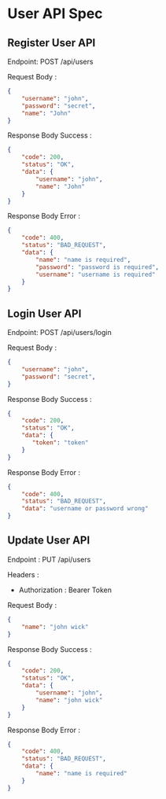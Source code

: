 # User API Spec

## Register User API

Endpoint: POST /api/users

Request Body : 
```json
{
    "username": "john",
    "password": "secret",
    "name": "John"
}
```

Response Body Success : 
```json
{   
    "code": 200,
    "status": "OK",
    "data": {
        "username": "john",
        "name": "John"
    }
}
```

Response Body Error : 
```json
{
    "code": 400,
    "status": "BAD_REQUEST",
    "data": {
        "name": "name is required",
        "password": "password is required",
        "username": "username is required"
    }
}
```

## Login User API

Endpoint: POST /api/users/login

Request Body : 
```json
{
    "username": "john",
    "password": "secret",
}
```

Response Body Success : 
```json
{
    "code": 200,
    "status": "OK",
    "data": {
       "token": "token"
    }
}
```

Response Body Error : 
```json
{
    "code": 400,
    "status": "BAD_REQUEST",
    "data": "username or password wrong"
}
```

## Update User API

Endpoint : PUT /api/users

Headers :
- Authorization : Bearer Token

Request Body :
```json
{
    "name": "john wick"
}
```

Response Body Success :
```json
{
    "code": 200,
    "status": "OK",
    "data": {
        "username": "john",
        "name": "john wick"
    }
}
```

Response Body Error :
```json
{
    "code": 400,
    "status": "BAD_REQUEST",
    "data": {
        "name": "name is required"
    }
}
```